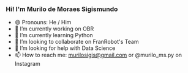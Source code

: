 ### Hi! I'm Murilo de Moraes Sigismundo

- 😄 Pronouns: He / Him
- 🔭 I’m currently working on OBR
- 🌱 I’m currently learning Python
- 👯 I’m looking to collaborate on FranRobot's Team
- 🤔 I’m looking for help with Data Science
- 📫 How to reach me: murilosigis@gmail.com or @murilo_ms.py on Instagram

